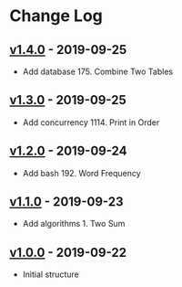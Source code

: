# Change Log

## [v1.4.0](#v1.4.0) - 2019-09-25

- Add database 175. Combine Two Tables

## [v1.3.0](#v1.3.0) - 2019-09-25

- Add concurrency 1114. Print in Order

## [v1.2.0](#v1.2.0) - 2019-09-24

- Add bash 192. Word Frequency

## [v1.1.0](#v1.1.0) - 2019-09-23

- Add algorithms 1. Two Sum

## [v1.0.0](#v1.0.0) - 2019-09-22

- Initial structure
